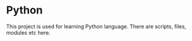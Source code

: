 # Python
This project is used for learning Python language. There are scripts, files, modules etc here.
